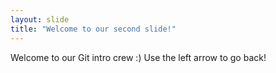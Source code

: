 ```yaml
---
layout: slide
title: "Welcome to our second slide!"
---
```

Welcome to our Git intro crew :) 
Use the left arrow to go back!
